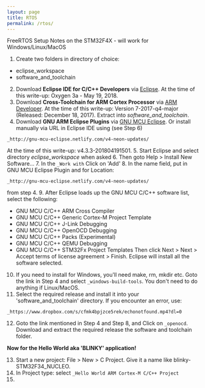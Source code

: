 ```yaml
---
layout: page
title: RTOS
permalink: /rtos/
---
```


FreeRTOS Setup Notes on the STM32F4X - will work for Windows/Linux/MacOS

1. Create two folders in directory of choice:
+ eclipse_workspace
+ software_and_toolchain
2. Download **Eclipse IDE for C/C++ Developers** via [Eclipse](http://www.eclipse.org). At the time of this write-up: Oxygen 3a - May 19, 2018.
3. Download **Cross-Toolchain for ARM Cortex Processor** via [ARM Developer](https://developer.arm.com/open-source/gnu-toolchain/gnu-rm/downloads). At the time of this write-up: Version 7-2017-q4-major (Released: December 18, 2017). Extract into _software_and_toolchain_.
4. Download **GNU ARM Eclipse Plugins** via [GNU MCU Eclipse](https://github.com/gnu-mcu-eclipse). Or install manually via URL in Eclipse IDE using (see Step 6)

`_http://gnu-mcu-eclipse.netlify.com/v4-neon-updates/`

At the time of this write-up: v4.3.3-201804191501.
5. Start Eclipse and select directory _eclipse_workspace_ when asked
6. Then goto Help > Install New Software...
7. In the `_Work with` Click on 'Add'
8. In the name field, put in GNU MCU Eclipse Plugin and for Location:

`_http://gnu-mcu-eclipse.netlify.com/v4-neon-updates/`

from step 4.
9. After Eclipse loads up the GNU MCU C/C++ software list, select the following:
- GNU MCU C/C++ ARM Cross Compiler
- GNU MCU C/C++ Generic Cortex-M Project Template
- GNU MCU C/C++ J-Link Debugging
- GNU MCU C/C++ OpenOCD Debugging
- GNU MCU C/C++ Packs (Experimental)
- GNU MCU C/C++ QEMU Debugging
- GNU MCU C/C++ STM32Fx Project Templates
Then click Next > Next > Accept terms of license agreement > Finish. Eclipse will install all the software selected.
10. If you need to install for Windows, you'll need make, rm, mkdir etc. Goto the link in Step 4 and select `_windows-build-tools`. You don't need to do anything if Linux/MacOS.
11. Select the required release and install it into your 'software_and_toolchain' directory. If you encounter an error, use:

`_https://www.dropbox.com/s/cfmk4bpjzce5rek/echonotfound.mp4?dl=0`

12. Goto the link mentioned in Step 4 and Step 8, and Click on `_openocd`. Download and extract the required release the software and toolchain folder.

**Now for the Hello World aka 'BLINKY' application!**

13. Start a new project: File > New > C Project. Give it a name like blinky-STM32F34_NUCLEO.
14. In Project type: select `_Hello World ARM Cortex-M C/C++ Project`
15. 




[jekyll-organization]: https://github.com/jekyll